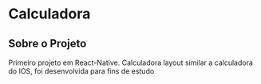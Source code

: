 # Calculadora 


## Sobre o Projeto

Primeiro projeto em React-Native. Calculadora layout similar a calculadora do IOS, foi desenvolvida para fins de estudo
